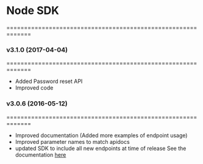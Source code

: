 # Node SDK
=============================================================

### v3.1.0 (2017-04-04)
=============================================================
- Added Password reset API
- Improved code


### v3.0.6 (2016-05-12)
=============================================================
- Improved documentation (Added more examples of endpoint usage)
- Improved parameter names to match apidocs
- updated SDK to include all new endpoints at time of release
See the documentation [here](http://apidocs.loginradius.com/docs/nodejs)